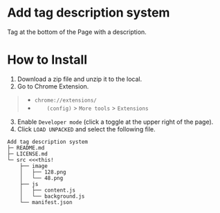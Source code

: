 # Add tag description system
Tag at the bottom of the Page with a description.

# How to Install
1. Download a zip file and unzip it to the local.
2. Go to Chrome Extension.
> * `chrome://extensions/`
> * 　　`(config)` > `More tools` > `Extensions`
3. Enable `Developer mode` (click a toggle at the upper right of the page).
4. Click `LOAD UNPACKED` and select the following file.
```
Add tag description system
├─ README.md
├─ LICENSE.md
└─ src <<<this!
    ├── image
    │   ├── 128.png
    │   └── 48.png
    ├── js
    │   ├── content.js
    │   └── background.js
    └── manifest.json
```
